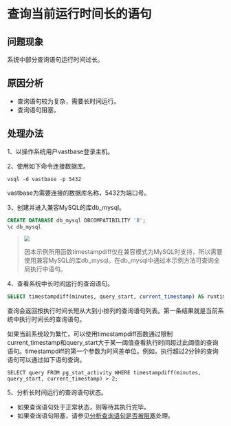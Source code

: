 

# 查询当前运行时间长的语句

## 问题现象

系统中部分查询语句运行时间过长。

## 原因分析

- 查询语句较为复杂，需要长时间运行。
- 查询语句阻塞。

## 处理办法

1、以操作系统用户vastbase登录主机。

2、使用如下命令连接数据库。

```shell
vsql -d vastbase -p 5432
```

vastbase为需要连接的数据库名称，5432为端口号。

3、创建并进入兼容MySQL的库db_mysql。

```sql
CREATE DATABASE db_mysql DBCOMPATIBILITY 'B';
\c db_mysql 
```

> <div align="left"><img src="image/img1.png" style="zoom:75%")</div> 
>
> 因本示例所用函数timestampdiff仅在兼容模式为MySQL时支持，所以需要使用兼容MySQL的库db_mysql。在db_mysql中通过本示例方法可查询全局执行中语句。
>

4、查看系统中长时间运行的查询语句。

```sql
SELECT timestampdiff(minutes, query_start, current_timestamp) AS runtime, datname, usename, query FROM pg_stat_activity WHERE state != 'idle' ORDER BY 1 desc;
```

查询会返回按执行时间长短从大到小排列的查询语句列表。第一条结果就是当前系统中执行时间长的查询语句。

如果当前系统较为繁忙，可以使用timestampdiff函数通过限制current_timestamp和query_start大于某一阈值查看执行时间超过此阈值的查询语句。timestampdiff的第一个参数为时间差单位。例如，执行超过2分钟的查询语句可以通过如下语句查询。

```
SELECT query FROM pg_stat_activity WHERE timestampdiff(minutes, query_start, current_timestamp) > 2;
```

5、分析长时间运行的查询语句状态。

- 如果查询语句处于正常状态，则等待其执行完毕。
- 如果查询语句阻塞，请参见[分析查询语句是否被阻塞](分析查询语句是否被阻塞.md)处理。